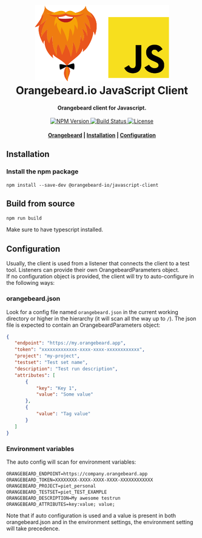 <h1 align="center">
  <a href="https://github.com/orangebeard-io/javascript-client">
    <img src="https://raw.githubusercontent.com/orangebeard-io/javascript-client/main/.github/logo.svg" alt="Orangebeard.io JavaScript Client" height="200">
  </a>
  <br>Orangebeard.io JavaScript Client<br>
</h1>

<h4 align="center">Orangebeard client for Javascript.</h4>

<p align="center">
  <a href="https://www.npmjs.com/package/@orangebeard-io/javascript-client">
    <img src="https://img.shields.io/npm/v/@orangebeard-io/javascript-client.svg?style=flat-square"
      alt="NPM Version" />
  </a>
  <a href="https://github.com/orangebeard-io/javascript-client/actions">
    <img src="https://img.shields.io/github/workflow/status/orangebeard-io/javascript-client/release?style=flat-square"
      alt="Build Status" />
  </a>
  <a href="https://github.com/orangebeard-io/javascript-client/blob/main/LICENSE">
    <img src="https://img.shields.io/github/license/orangebeard-io/javascript-client?style=flat-square"
      alt="License" />
  </a>
</p>

<div align="center">
  <h4>
    <a href="https://orangebeard.io">Orangebeard</a> |
    <a href="#installation">Installation</a> |
    <a href="#configuration">Configuration</a>
  </h4>
</div>

## Installation

### Install the npm package

```shell
npm install --save-dev @orangebeard-io/javascript-client
```

## Build from source
```shell
npm run build
```
Make sure to have typescript installed.

## Configuration
  
Usually, the client is used from a listener that connects the client to a test tool. Listeners can provide their own OrangebeardParameters object.  
If no configuration object is provided, the client will try to auto-configure in the following ways: 

### orangebeard.json

Look for a config file named `orangebeard.json` in the current working directory or higher in the hierarchy (it will scan all the way up to `/`). The json file is expected to contain an OrangebeardParameters object: 
 ```json
 {
	"endpoint": "https://my.orangebeard.app",
	"token": "xxxxxxxxxxxxx-xxxx-xxxx-xxxxxxxxxxxx",
	"project": "my-project",
	"testset": "Test set name",
	"description": "Test run description",
	"attributes": [
		{
			"key": "Key 1",
			"value": "Some value"
		},
		{
			"value": "Tag value"
		}
	]
}
```

### Environment variables
The auto config will scan for environment variables:

 ```shell
 ORANGEBEARD_ENDPOINT=https://company.orangebeard.app
 ORANGEBEARD_TOKEN=XXXXXXXX-XXXX-XXXX-XXXX-XXXXXXXXXXXX
 ORANGEBEARD_PROJECT=piet_personal
 ORANGEBEARD_TESTSET=piet_TEST_EXAMPLE
 ORANGEBEARD_DESCRIPTION=My awesome testrun
 ORANGEBEARD_ATTRIBUTES=key:value; value;
 ```
 Note that if auto configuration is used and a value is present in both orangebeard.json and in the environment settings, the environment setting will take precedence.
